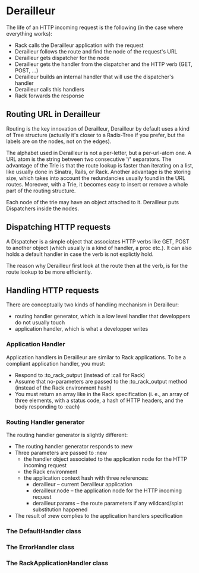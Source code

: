 # Derailleur #

The life of an HTTP incoming request is the following (in the case where everything works):

* Rack calls the Derailleur application with the request
* Derailleur follows the route and find the node of the request's URL
* Derailleur gets dispatcher for the node
* Derailleur gets the handler from the dispatcher and the HTTP verb (GET, POST, ...)
* Derailleur builds an internal handler that will use the dispatcher's handler
* Derailleur calls this handlers
* Rack forwards the response

## Routing URL in Derailleur ##

Routing is the key innovation of Derailleur, Derailleur by default uses a kind
of Tree structure (actually it's closer to a Radix-Tree if you prefer, but the
labels are on the nodes, not on the edges).

The alphabet used in Derailleur is not a per-letter, but a per-url-atom one. A
URL atom is the string between two consecutive '/' separators.  The advantage
of the Trie is that the route lookup is faster than iterating on a list, like
usually done in Sinatra, Rails, or Rack.  Another advantage is the storing
size, which takes into account the redundancies usually found in the URL routes.
Moreover, with a Trie, it becomes easy to insert or remove a whole part of the
routing structure.

Each node of the trie may have an object attached to it. Derailleur puts
Dispatchers inside the nodes.

## Dispatching HTTP requests ##

A Dispatcher is a simple object that associates HTTP verbs like GET, POST to
another object (which usually is a kind of handler, a proc etc.). It can also
holds a default handler in case the verb is not explictly hold.

The reason why Derailleur first look at the route then at the verb, is for the
route lookup to be more efficiently.

## Handling HTTP requests ##

There are conceptually two kinds of handling mechanism in Derailleur:

* routing handler generator, which is a low level handler that developpers do not usually touch
* application handler, which is what a developper writes

### Application Handler ###

Application handlers in Derailleur are similar to Rack applications. 
To be a compliant application handler, you must:

* Respond to :to_rack_output (instead of :call for Rack)
* Assume that no-parameters are passed to the :to_rack_output method (instead of the Rack environment hash)
* You must return an array like in the Rack specification (i. e., an array of three elements, with a status code, a hash of HTTP headers, and the body responding to :each)

### Routing Handler generator ###

The routing handler generator is slightly different:

* The routing handler generator responds to :new
* Three parameters are passed to :new 
  * the handler object associated to the application node for the HTTP incoming request
  * the Rack environment
  * the application context hash with three references:
    * derailleur – current Derailleur application
    * derailleur.node – the application node for the HTTP incoming request
    * derailleur.params – the route parameters if any wildcard/splat substitution happened
* The result of :new complies to the application handlers specification

### The DefaultHandler class ###


### The ErrorHandler class ###


### The RackApplicationHandler class ###
